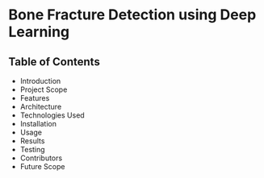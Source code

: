 # Bone Fracture Detection using Deep Learning
## Table of Contents
- Introduction
- Project Scope
- Features
- Architecture
- Technologies Used
- Installation
- Usage
- Results
- Testing
- Contributors
- Future Scope
